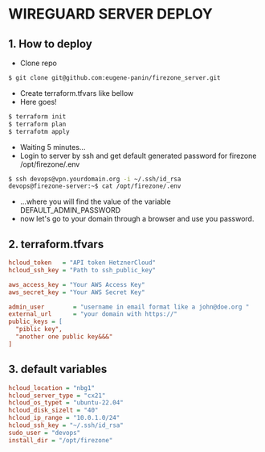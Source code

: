 # WIREGUARD SERVER DEPLOY


## 1. How to deploy

* Clone repo
```bash
$ git clone git@github.com:eugene-panin/firezone_server.git
```
* Create terraform.tfvars like bellow
* Here goes!
```bash
$ terraform init
$ terraform plan
$ terrafotm apply
```
* Waiting 5 minutes...
* Login to server by ssh and get default generated password for firezone /opt/firezone/.env  
```bash
$ ssh devops@vpn.yourdomain.org -i ~/.ssh/id_rsa
devops@firezone-server:~$ cat /opt/firezone/.env 
```
* ...where you will find the value of the variable DEFAULT_ADMIN_PASSWORD
* now let's go to your domain through a browser and use you password.


## 2. terraform.tfvars
```ini
hcloud_token   = "API token HetznerCloud"
hcloud_ssh_key = "Path to ssh_public_key"

aws_access_key = "Your AWS Access Key"
aws_secret_key = "Your AWS Secret Key"

admin_user        = "username in email format like a john@doe.org "
external_url      = "your domain with https://"
public_keys = [
  "piblic key",
  "another one public key&&&"
]
```

## 3. default variables
```ini
hcloud_location = "nbg1"
hcloud_server_type = "cx21"
hcloud_os_typet = "ubuntu-22.04"
hcloud_disk_sizelt = "40"
hcloud_ip_range = "10.0.1.0/24"
hcloud_ssh_key = "~/.ssh/id_rsa"
sudo_user = "devops"
install_dir = "/opt/firezone"
```